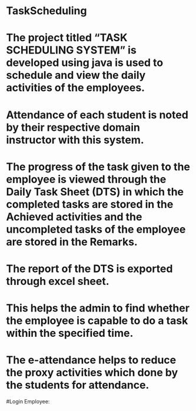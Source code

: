 # TaskScheduling 
# The project titled “TASK SCHEDULING SYSTEM” is developed using java is used to schedule and view the daily activities of the employees.
# Attendance of each student is noted by their respective domain instructor with this system.
# The progress of the task given to the employee is viewed through the Daily Task Sheet (DTS) in which the completed tasks are stored in the Achieved activities and the uncompleted tasks of the employee are stored in the Remarks. 
# The report of the DTS is exported through excel sheet. 
# This helps the admin to find whether the employee is capable to do a task within the specified time.
# The e-attendance helps to reduce the proxy activities which done by the students for attendance.
#Login Employee:
